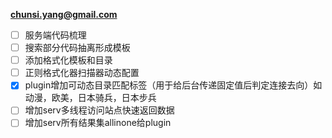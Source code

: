 **chunsi.yang@gmail.com**
- [ ] 服务端代码梳理
- [ ] 搜索部分代码抽离形成模板
- [ ] 添加格式化模板和目录
- [ ] 正则格式化器扫描器动态配置
- [x] plugin增加可动态目录匹配标签（用于给后台传递固定值后判定连接去向）如动漫，欧美，日本骑兵，日本步兵
- [ ] 增加serv多线程访问站点快速返回数据
- [ ] 增加serv所有结果集allinone给plugin
